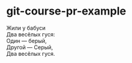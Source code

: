 # git-course-pr-example

Жили у бабуси  
Два весёлых гуся:  
Один — берый,  
Другой — Серый,  
Два весёлых гуся.  
